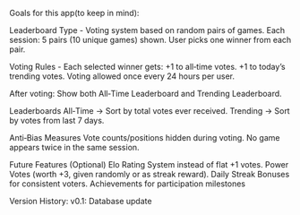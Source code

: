 Goals for this app(to keep in mind): 

Leaderboard Type - 
Voting system based on random pairs of games. 
Each session: 5 pairs (10 unique games) shown.
User picks one winner from each pair.

Voting Rules - 
Each selected winner gets:
+1 to all‑time votes.
+1 to today’s trending votes.
Voting allowed once every 24 hours per user.

After voting:
Show both All‑Time Leaderboard and Trending Leaderboard.

Leaderboards
All‑Time → Sort by total votes ever received.
Trending → Sort by votes from last 7 days.

Anti‑Bias Measures
Vote counts/positions hidden during voting.
No game appears twice in the same session.

Future Features (Optional)
Elo Rating System instead of flat +1 votes.
Power Votes (worth +3, given randomly or as streak reward).
Daily Streak Bonuses for consistent voters.
Achievements for participation milestones



















Version History: 
v0.1: Database update